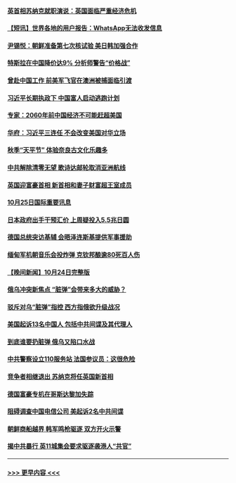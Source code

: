 #### [英首相苏纳克就职演说：英国面临严重经济危机](../pages/prog202/a103559720.md?t=10260401) 
#### [【短讯】世界各地的用户报告：WhatsApp无法收发信息](../pages/prog202/a103559724.md?t=10260401) 
#### [尹锡悦：朝鲜准备第七次核试验 美日韩加强合作](../pages/prog202/a103559711.md?t=10260401) 
#### [特斯拉在中国降价达9% 分析师警告“价格战”](../pages/prog202/a103559674.md?t=10260401) 
#### [曾赴中国工作 前美军飞官在澳洲被捕面临引渡](../pages/prog202/a103559566.md?t=10260401) 
#### [习近平长期执政下 中国富人启动逃跑计划](../pages/prog202/a103559555.md?t=10260401) 
#### [专家：2060年前中国经济不可能赶超美国](../pages/prog202/a103558581.md?t=10260401) 
#### [华府：习近平三连任 不会改变美国对华立场](../pages/prog202/a103559524.md?t=10260401) 
#### [秋季“天平节” 体验奈良古文化乐趣多](../pages/prog202/a103559413.md?t=10260401) 
#### [中共解除清零无望 歌诗达邮轮取消亚洲航线](../pages/prog202/a103559460.md?t=10260401) 
#### [英国迎富豪首相 新首相和妻子财富超王室成员](../pages/prog202/a103559454.md?t=10260401) 
#### [10月25日国际重要讯息](../pages/prog202/a103559401.md?t=10260401) 
#### [日本政府出手干预汇价 上周疑投入5.5兆日圆](../pages/prog202/a103559352.md?t=10260401) 
#### [德国总统突访基辅 会晤泽连斯基提供军事援助](../pages/prog202/a103559343.md?t=10260401) 
#### [缅甸军机朝音乐会投炸弹 克钦邦酿逾80死百人伤](../pages/prog202/a103559300.md?t=10260401) 
#### [【晚间新闻】10月24日完整版](../pages/prog202/a103559177.md?t=10260401) 
#### [俄乌冲突新焦点 “脏弹”会带来多大的威胁？](../pages/prog202/a103559292.md?t=10260401) 
#### [驳斥对乌“脏弹”指控 西方指俄欲升级战况](../pages/prog202/a103559274.md?t=10260401) 
#### [美国起诉13名中国人 包括中共间谍及其代理人](../pages/prog202/a103559170.md?t=10260401) 
#### [到底谁要扔脏弹 俄乌又陷口水战](../pages/prog202/a103559057.md?t=10260401) 
#### [中共警察设立110服务站 法国参议员：这很危险](../pages/prog202/a103559081.md?t=10260401) 
#### [竞争者相继退出 苏纳克将任英国新首相](../pages/prog202/a103559055.md?t=10260401) 
#### [德国富豪专机在哥斯达黎加失踪](../pages/prog202/a103558922.md?t=10260401) 
#### [阻碍调查中国电信公司 美起诉2名中共间谍](../pages/prog202/a103558849.md?t=10260401) 
#### [朝鲜商船越界 韩军鸣枪驱逐 双方开火示警](../pages/prog202/a103558811.md?t=10260401) 
#### [揭中共暴行 英11城集会要求驱逐袭港人“共官”](../pages/prog202/a103558819.md?t=10260401) 

----
#### [ >>> 更早内容 <<< ](../indexes/prog202-earlier.md)
